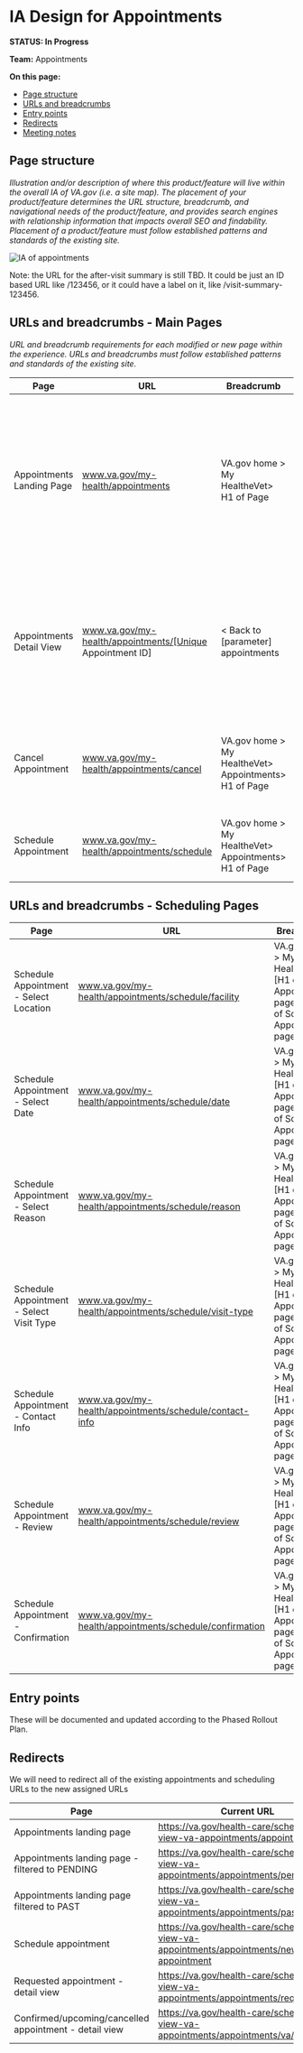 # IA Design for Appointments
**STATUS: In Progress**

**Team:** Appointments

**On this page:**
- [Page structure](#map)
- [URLs and breadcrumbs](#url)
- [Entry points](#nav)
- [Redirects](#redirects)
- [Meeting notes](#notes)


## <a name="map"></a>Page structure<br>
*Illustration and/or description of where this product/feature will live within the overall IA of VA.gov (i.e. a site map). The placement of your product/feature determines the URL structure, breadcrumb, and navigational needs of the product/feature, and provides search engines with relationship information that impacts overall SEO and findability. Placement of a product/feature must follow established patterns and standards of the existing site.*

![IA of appointments](https://github.com/department-of-veterans-affairs/va.gov-team/assets/122126772/4bc9b61e-3e9f-45e8-bce6-a2274751118b)

Note: the URL for the after-visit summary is still TBD. It could be just an ID based URL like /123456, or it could have a label on it, like /visit-summary-123456. 


## <a name="main urls"></a>URLs and breadcrumbs - Main Pages
*URL and breadcrumb requirements for each modified or new page within the experience. URLs and breadcrumbs must follow established patterns and standards of the existing site.*

Page | URL | Breadcrumb | Notes
--- | --- | --- | ---
Appointments Landing Page | www.va.gov/my-health/appointments | VA.gov home > My HealtheVet> H1 of Page | The different views (pending, past, upcoming) should be handled as filters on the appointment list - i.e. utilize parameters to dynamically filter to the view - rather than creating child pages.
Appointments Detail View | www.va.gov/my-health/appointments/[Unique Appointment ID] | < Back to [parameter] appointments  | NOTE: on 5/22 we decided that we want the url to contain the unique ID for the appointment, but TBD what that will look like pending engineering convo.
Cancel Appointment | www.va.gov/my-health/appointments/cancel | VA.gov home > My HealtheVet> Appointments> H1 of Page | we are recommending that this functionality moves from a modal to a page to improve a11y
Schedule Appointment | www.va.gov/my-health/appointments/schedule | VA.gov home > My HealtheVet> Appointments> H1 of Page | Subsequent steps of the flow can follow normal url building guidelines

## <a name="scheduling urls"></a>URLs and breadcrumbs - Scheduling Pages
Page | URL | Breadcrumb | Notes
--- | --- | --- | ---
Schedule Appointment - Select Location | www.va.gov/my-health/appointments/schedule/facility | VA.gov home > My HealtheVet> [H1 of Appointments page]> [H1 of Schedule Appointment page]
Schedule Appointment - Select Date | www.va.gov/my-health/appointments/schedule/date | VA.gov home > My HealtheVet> [H1 of Appointments page]> [H1 of Schedule Appointment page] | 
Schedule Appointment - Select Reason | www.va.gov/my-health/appointments/schedule/reason | VA.gov home > My HealtheVet> [H1 of Appointments page]> [H1 of Schedule Appointment page] | 
Schedule Appointment - Select Visit Type | www.va.gov/my-health/appointments/schedule/visit-type | VA.gov home > My HealtheVet> [H1 of Appointments page]> [H1 of Schedule Appointment page]> | 
Schedule Appointment - Contact Info | www.va.gov/my-health/appointments/schedule/contact-info | VA.gov home > My HealtheVet> [H1 of Appointments page]> [H1 of Schedule Appointment page]> | 
Schedule Appointment - Review | www.va.gov/my-health/appointments/schedule/review | VA.gov home > My HealtheVet> [H1 of Appointments page]> [H1 of Schedule Appointment page] | 
Schedule Appointment - Confirmation | www.va.gov/my-health/appointments/schedule/confirmation | VA.gov home > My HealtheVet> [H1 of Appointments page]> [H1 of Schedule Appointment page]  | 



## <a name="nav"></a>Entry points <br>
These will be documented and updated according to the Phased Rollout Plan.
 

## <a name="redirects"></a>Redirects <br>
We will need to redirect all of the existing appointments and scheduling URLs to the new assigned URLs

Page | Current URL | Redirect to | Notes
----| --- | --- | ---
Appointments landing page| https://va.gov/health-care/schedule-view-va-appointments/appointments/ | www.va.gov/my-health/appointments | ---
Appointments landing page - filtered to PENDING| https://va.gov/health-care/schedule-view-va-appointments/appointments/pending | www.va.gov/my-health/appointments | ---
Appointments landing page filtered to PAST| https://va.gov/health-care/schedule-view-va-appointments/appointments/past | www.va.gov/my-health/appointments | ---
Schedule appointment| https://va.gov/health-care/schedule-view-va-appointments/appointments/new-appointment | www.va.gov/my-health/appointments/schedule | ---
Requested appointment - detail view| https://va.gov/health-care/schedule-view-va-appointments/appointments/requests/[ID]| www.va.gov/my-health/appointments/[H1 of Page] | ---
Confirmed/upcoming/cancelled appointment - detail view| https://va.gov/health-care/schedule-view-va-appointments/appointments/va/[ID]| www.va.gov/my-health/appointments/[H1 of Page] | ---
